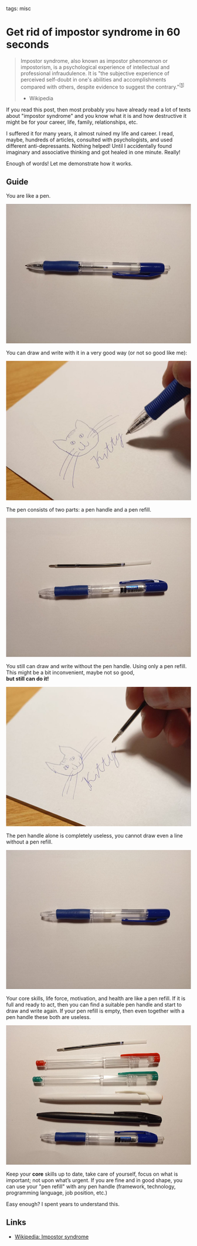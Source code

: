 <!-- Description: The most effective way to get rid of impostor syndrome in 60 seconds. Technique based on imaginary and associative thinking. -->

tags: misc

# Get rid of impostor syndrome in 60 seconds

> Impostor syndrome, also known as impostor phenomenon or impostorism, is a
> psychological experience of intellectual and professional infraudulence. It
> is "the subjective experience of perceived self-doubt in one's abilities
> and accomplishments compared with others, despite evidence to suggest the
> contrary."<sup>[[1](#links)]</sup>
> - Wikipedia

If you read this post, then most probably you have already read a lot of
texts about "impostor syndrome" and you know what it is and how destructive it
might be for your career, life, family, relationships, etc.

I suffered it for many years, it almost ruined my life and career. I read,
maybe, hundreds of articles, consulted with psychologists, and used different
anti-depressants. Nothing helped! Until I accidentally found imaginary
and associative thinking and got healed in one minute. Really!

Enough of words! Let me demonstrate how it works.

## Guide

You are like a pen.

![A pen](/assets/img/imp/pen.jpg)

You can draw and write with it in a very good way (or not so good like me):

![Drawing kitty](/assets/img/imp/kitty-pen.jpg)

The pen consists of two parts: a pen handle and a pen refill. 

![Pen-refill and case](/assets/img/imp/pen-and-refill.jpg)

You still can draw and write without the pen handle. Using only a pen refill.
This might be a bit inconvenient, maybe not so good,<br>
**but still can do it!**

![Drawing kitty with pen-refill](/assets/img/imp/kitty-refill.jpg)

The pen handle alone is completely useless, you cannot draw even a line without
a pen refill.

![Pen case](/assets/img/imp/handle.jpg)

Your core skills, life force, motivation, and health are like a pen refill. If
it is full and ready to act, then you can find a suitable pen handle and start to
draw and write again. If your pen refill is empty, then even together with a
pen handle these both are useless.

![Pen case](/assets/img/imp/handles.jpg)

Keep your **core** skills up to date, take care of yourself, focus on what is
important; not upon what’s urgent. If you are fine and in good shape, you can
use your "pen refill" with any pen handle (framework, technology, programming
language, job position, etc.)

Easy enough? I spent years to understand this.

## Links

- [Wikipedia: Impostor syndrome](https://en.wikipedia.org/wiki/Impostor_syndrome)
